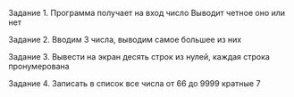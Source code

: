 Задание 1. Программа получает на вход число
Выводит четное оно или нет

Задание 2. Вводим 3 числа, выводим самое большее из них

Задание 3. Вывести на экран десять строк из нулей, каждая строка пронумерована

Задание 4. Записать в список все числа от 66 до 9999 кратные 7
